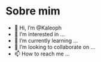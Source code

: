 # Sobre mim




- 👋 Hi, I’m @Kaleoph
- 👀 I’m interested in ...
- 🌱 I’m currently learning ...
- 💞️ I’m looking to collaborate on ...
- 📫 How to reach me ...

<!---
Kaleoph/Kaleoph is a ✨ special ✨ repository because its `README.md` (this file) appears on your GitHub profile.
You can click the Preview link to take a look at your changes.
--->
